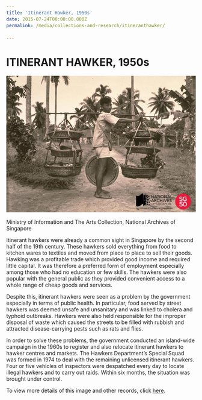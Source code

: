 ```yaml
---
title: 'Itinerant Hawker, 1950s'
date: 2015-07-24T00:00:00.000Z
permalink: /media/collections-and-research/itineranthawker/

---
```



<iframe id="pxcelframe" src="//t.sharethis.com/a/t_.htm?ver=0.345.16985&amp;cid=c010#rnd=1577955274420&amp;cid=c010&amp;dmn=www.nas.gov.sg&amp;tt=t.dhj&amp;dhjLcy=56&amp;lbl=pxcel&amp;flbl=pxcel&amp;ll=d&amp;ver=0.345.16985&amp;ell=d&amp;cck=__stid&amp;pn=%2Fblogs%2Farchivistpick%2Fitinerant-hawker%2F&amp;qs=na&amp;rdn=www.nas.gov.sg&amp;rpn=%2Fblogs%2Farchivistpick%2F2015%2F07%2F&amp;rqs=na&amp;cc=SG&amp;cont=AS&amp;ipaddr=" style="display: none;"></iframe>

# ITINERANT HAWKER, 1950s

![Ministry of Information and The Arts Collection, National Archives of Singapore](../../../images/blogs/2015-07-24-l.jpg)

Ministry of Information and The Arts Collection, National Archives of Singapore

Itinerant hawkers were already a common sight in Singapore by the second half of the 19th century. These hawkers sold everything from food to kitchen wares to textiles and moved from place to place to sell their goods. Hawking was a profitable trade which provided good income and required little capital. It was therefore a preferred form of employment especially among those who had no education or few skills. The hawkers were also popular with the general public as they provided convenient access to a whole range of cheap goods and services.

Despite this, itinerant hawkers were seen as a problem by the government especially in terms of public health. In particular, food served by street hawkers was deemed unsafe and unsanitary and was linked to cholera and typhoid outbreaks. Hawkers were also held responsible for the improper disposal of waste which caused the streets to be filled with rubbish and attracted disease-carrying pests such as rats and flies.

In order to solve these problems, the government conducted an island-wide campaign in the 1960s to register and also relocate itinerant hawkers to hawker centres and markets. The Hawkers Department’s Special Squad was formed in 1974 to deal with the remaining unlicensed itinerant hawkers. Four or five vehicles of inspectors were despatched every day to locate illegal hawkers and to carry out raids. Within six months, the situation was brought under control.

To view more details of this image and other records, click [here](http://www.nas.gov.sg/archivesonline/photographs/record-details/b058eeec-1161-11e3-83d5-0050568939ad).